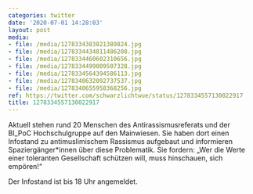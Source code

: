 ```yaml
---
categories: twitter
date: '2020-07-01 14:28:03'
layout: post
media:
- file: /media/1278334383821389824.jpg
- file: /media/1278334434811486208.jpg
- file: /media/1278334460602310656.jpg
- file: /media/1278334499009507328.jpg
- file: /media/1278334564394586113.jpg
- file: /media/1278340632092737537.jpg
- file: /media/1278340655958368256.jpg
ref: https://twitter.com/schwarzlichtwue/status/1278334557130022917
title: 1278334557130022917
---
```

Aktuell stehen rund 20 Menschen des Antirassismusreferats und der BI_PoC Hochschulgruppe auf den Mainwiesen. Sie haben dort einen Infostand zu antimuslimischem Rassismus aufgebaut und informieren Spaziergänger\*innen über diese Problematik. 
Sie fordern: „Wer die Werte einer toleranten Gesellschaft schützen will, muss hinschauen, sich empören!“

Der Infostand ist bis 18 Uhr angemeldet. 